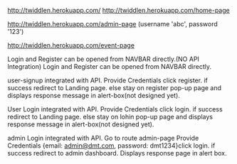 http://twiddlen.herokuapp.com/
http://twiddlen.herokuapp.com/home-page

http://twiddlen.herokuapp.com/admin-page (username 'abc', password '123')

http://twiddlen.herokuapp.com/event-page


Login and Register can be opened from NAVBAR directly.(NO API Integration)
Login and Register can be opened from NAVBAR directly.

user-signup integrated with API. Provide Credentials click register. if success redirect to Landing page. else stay on register pop-up page and displays response message in alert-box(not designed yet).

 User Login integrated with API. Provide Credentials click login. if success redirect to Landing page. else stay on lohin pop-up page and displays response message in alert-box(not designed yet).

 admin Login integrated with API. Go to route admin-page Provide Credentials {email: admin@dmt.com, password: dmt1234}click login. if success redirect to admin dashboard. Displays response page in alert box.